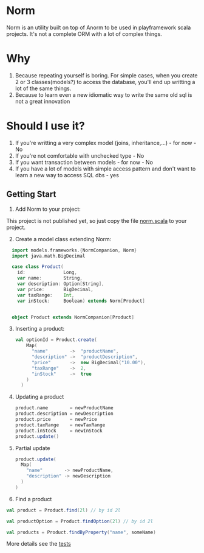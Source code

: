 Norm
=======

Norm is an utility built on top of Anorm to be used in playframework scala projects. It's not a complete ORM with a lot of complex things.

Why
===============

1. Because repeating yourself is boring. For simple cases, when you create 2 or 3 classes(models?) to access the database, you'll end up writting a lot of the same things.
2. Because to learn even a new idiomatic way to write the same old sql is not a great innovation

Should I use it?
================

1. If you're writting a very complex model (joins, inheritance,...) - for now - No
2. If you're not comfortable with unchecked type - No
3. If you want transaction between models - for now - No
4. If you have a lot of models with simple access pattern and don't want to learn a new way to access SQL dbs - yes


Getting Start
-------------

1.  Add Norm to your project:

This project is not published yet, so just copy the file [norm.scala](https://github.com/ricardolazaro/norm/blob/master/app/franeworks/norm/norm.scala) to your project.

2. Create a model class extending Norm:

  ```scala
    import models.frameworks.{NormCompanion, Norm}
    import java.math.BigDecimal

    case class Product(
      id:              Long,
      var name:        String,
      var description: Option[String],
      var price:       BigDecimal,
      var taxRange:    Int,
      var inStock:     Boolean) extends Norm[Product]


    object Product extends NormCompanion[Product]
  ```

3. Inserting a product:

    ```scala
    val optionId = Product.create(
        Map(
          "name"        ->  "productName",
          "description" ->  "productDescription",
          "price"       ->  new BigDecimal("10.00"),
          "taxRange"    ->  2,
          "inStock"     ->  true
        )
      )
    ```

4. Updating a product

    ```scala
    product.name        = newProductName
    product.description = newDescription
    product.price       = newPrice
    product.taxRange    = newTaxRange
    product.inStock     = newInStock
    product.update()
    ```

5. Partial update

    ```scala
    product.update(
      Map(
        "name"        -> newProductName,
        "description" -> newDescription
      )
    )
    ```
    
6. Find a product

  ```scala
  val product = Product.find(2l) // by id 2l
  ```
  
  ```scala
  val productOption = Product.findOption(2l) // by id 2l
  ```
  ```scala
  val products = Product.findByProperty("name", someName)
  ```

More details see the [tests](https://github.com/ricardolazaro/norm/blob/master/test/models/spec/ProductSpec.scala)  

